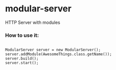 # modular-server
HTTP Server with modules

<h3>How to use it:</h3>

<code>
ModularServer server = new ModularServer();
server.addModule(AwesomeThings.class.getName());
server.build();
server.start();
</code>

